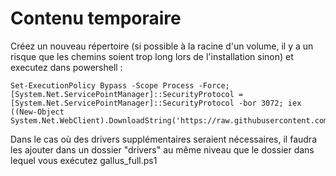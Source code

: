 # Contenu temporaire

Créez un nouveau répertoire (si possible à la racine d'un volume, il y a un risque que les chemins soient trop long lors de l'installation sinon) et executez dans powershell :

```
Set-ExecutionPolicy Bypass -Scope Process -Force; [System.Net.ServicePointManager]::SecurityProtocol = [System.Net.ServicePointManager]::SecurityProtocol -bor 3072; iex ((New-Object System.Net.WebClient).DownloadString('https://raw.githubusercontent.com/Eternilab/gallus/main/gallus_full.ps1'))
```

Dans le cas où des drivers supplémentaires seraient nécessaires, il faudra les ajouter dans un dossier "drivers" au même niveau que le dossier dans lequel vous exécutez gallus_full.ps1
